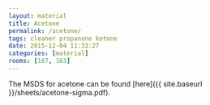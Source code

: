 ```yaml
---
layout: material
title: Acetone
permalink: /acetone/
tags: cleaner propanone ketone
date: 2015-12-04 11:33:27
categories: [material]
rooms: [107, 163]
---
```


The MSDS for acetone can be found [here]({{ site.baseurl }}/sheets/acetone-sigma.pdf).

